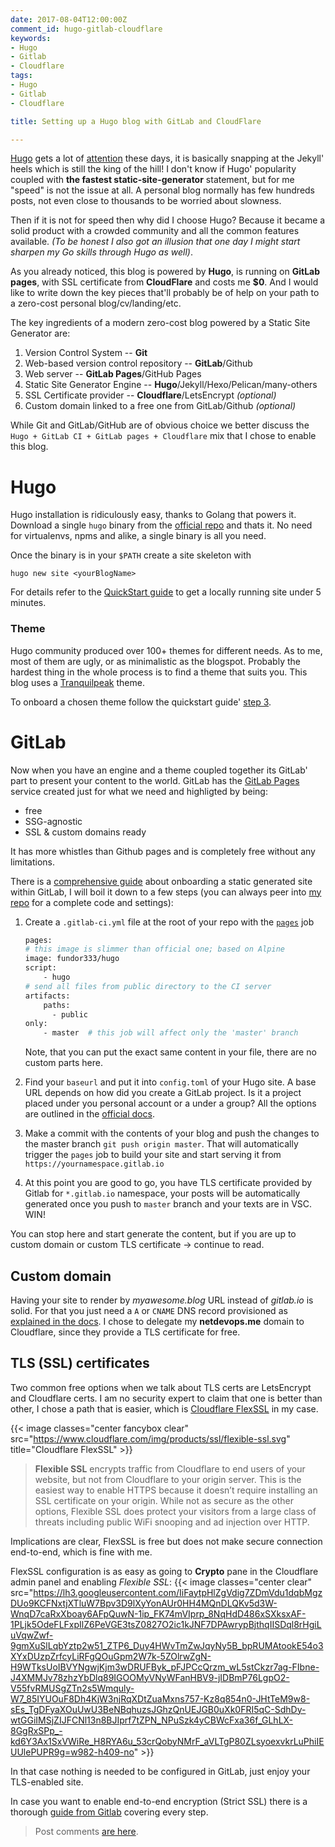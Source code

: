 ```yaml
---
date: 2017-08-04T12:00:00Z
comment_id: hugo-gitlab-cloudflare
keywords:
- Hugo
- Gitlab
- Cloudflare
tags:
- Hugo
- Gitlab
- Cloudflare

title: Setting up a Hugo blog with GitLab and CloudFlare

---
```


[Hugo](https://gohugo.io/) gets a lot of [attention](https://www.staticgen.com/hugo) these days, it is basically snapping at the Jekyll' heels which is still the king of the hill! I don't know if Hugo' popularity coupled with **the fastest static-site-generator** statement, but for me "speed" is not the issue at all. A personal blog normally has few hundreds posts, not even close to thousands to be worried about slowness.

Then if it is not for speed then why did I choose Hugo? Because it became a solid product with a crowded community and all the common features available. _(To be honest I also got an illusion that one day I might start sharpen my Go skills through Hugo as well)_.

As you already noticed, this blog is powered by **Hugo**, is running on **GitLab pages**, with SSL certificate from **CloudFlare** and costs me **$0**. And I would like to write down the key pieces that'll probably be of help on your path to a zero-cost personal blog/cv/landing/etc.

<!--more-->
The key ingredients of a modern zero-cost blog powered by a Static Site Generator are:

1. Version Control System -- **Git**
2. Web-based version control repository -- **GitLab**/Github
4. Web server -- **GitLab Pages**/GitHub Pages
3. Static Site Generator Engine -- **Hugo**/Jekyll/Hexo/Pelican/many-others
5. SSL Certificate provider -- **Cloudflare**/LetsEncrypt _(optional)_
6. Custom domain linked to a free one from GitLab/Github _(optional)_

While Git and GitLab/GitHub are of obvious choice we better discuss the `Hugo + GitLab CI + GitLab pages + Cloudflare` mix that I chose to enable this blog.

# Hugo
Hugo installation is ridiculously easy, thanks to Golang that powers it. Download a single `hugo` binary from the [official repo](https://github.com/gohugoio/hugo/releases) and thats it. No need for virtualenvs, npms and alike, a single binary is all you need.

Once the binary is in your `$PATH` create a site skeleton with
```
hugo new site <yourBlogName>
```

For details refer to the [QuickStart guide](https://gohugo.io/getting-started/quick-start/) to get a locally running site under 5 minutes.

### Theme
Hugo community produced over 100+ themes for different needs. As to me, most of them are ugly, or as minimalistic as the blogspot. Probably the hardest thing in the whole process is to find a theme that suits you. This blog uses a [Tranquilpeak](https://themes.gohugo.io/hugo-tranquilpeak-theme/) theme.

To onboard a chosen theme follow the quickstart guide' [step 3](https://gohugo.io/getting-started/quick-start/#step-3-add-a-theme).

# GitLab
Now when you have an engine and a theme coupled together its GitLab' part to present your content to the world. GitLab has the [GitLab Pages](https://about.gitlab.com/features/pages/) service created just for what we need and highligted by being: 

* free
* SSG-agnostic
* SSL & custom domains ready 

It has more whistles than Github pages and is completely free without any limitations.

There is a [comprehensive guide](https://docs.gitlab.com/ee/user/project/pages/) about onboarding a static generated site within GitLab, I will boil it down to a few steps (you can always peer into [my repo](https://gitlab.com/rdodin/netdevops.me) for a complete code and settings):

1. Create a `.gitlab-ci.yml` file at the root of your repo with the [`pages`](https://docs.gitlab.com/ce/ci/yaml/#pages) job
    ```bash
    pages:
    # this image is slimmer than official one; based on Alpine
    image: fundor333/hugo 
    script:
        - hugo
    # send all files from public directory to the CI server
    artifacts:
        paths:
          - public
    only:
        - master  # this job will affect only the 'master' branch
    ```
    Note, that you can put the exact same content in your file, there are no custom parts here.

2. Find your `baseurl` and put it into `config.toml` of your Hugo site. A base URL depends on how did you create a GitLab project. Is it a project placed under you personal account or a under a group? All the options are outlined in the [official docs](https://docs.gitlab.com/ce/user/project/pages/getting_started_part_one.html#gitlab-pages-domain).

3. Make a commit with the contents of your blog and push the changes to the master branch `git push origin master`. That will automatically trigger the `pages` job to build your site and start serving it from `https://yournamespace.gitlab.io`

4. At this point you are good to go, you have TLS certificate provided by Gitlab for `*.gitlab.io` namespace, your posts will be automatically generated once you push to `master` branch and your texts are in VSC. WIN! 

You can stop here and start generate the content, but if you are up to custom domain or custom TLS certificate -> continue to read.

## Custom domain
Having your site to render by _myawesome.blog_ URL instead of _gitlab.io_ is solid. For that you just need a `A` or `CNAME` DNS record provisioned as [explained in the docs](https://docs.gitlab.com/ee/user/project/pages/custom_domains_ssl_tls_certification/). I chose to delegate my **netdevops.me** domain to Cloudflare, since they provide a TLS certificate for free.

## TLS (SSL) certificates
Two common free options when we talk about TLS certs are LetsEncrypt and Cloudflare certs. I am no security expert to claim that one is better than other, I chose a path that is easier, which is [Cloudflare FlexSSL](https://www.cloudflare.com/ssl/) in my case.

{{< image classes="center fancybox clear" src="https://www.cloudflare.com/img/products/ssl/flexible-ssl.svg" title="Cloudflare FlexSSL" >}}

>**Flexible SSL** encrypts traffic from Cloudflare to end users of your website, but not from Cloudflare to your origin server. This is the easiest way to enable HTTPS because it doesn’t require installing an SSL certificate on your origin. While not as secure as the other options, Flexible SSL does protect your visitors from a large class of threats including public WiFi snooping and ad injection over HTTP.

Implications are clear, FlexSSL is free but does not make secure connection end-to-end, which is fine with me.

FlexSSL configuration is as easy as going to **Crypto** pane in the Cloudflare admin panel and enabling _Flexible SSL_:
{{< image classes="center clear" src="https://lh3.googleusercontent.com/IiFaytpHlZgVdig7ZDmVdu1dqbMgzDUo9KCFNxtjXTluW7Bpv3D9lXyYonAUr0HH4MQnDLQKv5d3W-WnqD7caRxXboay6AFpQuwN-1ip_FK74mVIprp_8NqHdD486xSXksxAF-1PLjk5OdeFLFxpIlZ6PeVGE3tsZ0827O2ic1kJNF7DPAwrypBjthqIISDql8rHgiLuVqwZwf-9gmXuSlLqbYztp2w51_ZTP6_Duy4HWvTmZwJqyNy5B_bpRUMAtookE54o3XYxDUzpZrfcyLiRFgQOuGpm2W7k-5ZOlrwZgN-H9WTksUoIBVYNgwjKjm3wDRUFByk_pFJPCcQrzm_wL5stCkzr7ag-FIbne-J4XMMJv78zhzYbDlq89IGOOMyVNyWFanHBV9-jIDBmP76LgpO2-V55fvRMUSgZTn2s5Wmquly-W7_85IYUOuF8Dh4KjW3njRqXDtZuaMxns757-Kz8q854n0-JHtTeM9w8-sEs_TgDFyaXOuUwU3BeNBqhuzsJGhzQnUEJGB0uXk0FRI5qC-SdhDy-wtGGiIMSjZIJFCNl13n8BJIprf7tZPN_NPuSzk4yCBWcFxa36f_GLhLX-8GgRxSPp_-kd6Y3Ax1SxVWiRe_H8RYA6u_53crQobyNMrF_aVLTgP80ZLsyoexvkrLuPhiIEUUlePUPR9g=w982-h409-no" >}}

In that case nothing is needed to be configured in GitLab, just enjoy your TLS-enabled site.

In case you want to enable end-to-end encryption (Strict SSL) there is a thorough [guide from Gitlab](https://about.gitlab.com/2017/02/07/setting-up-gitlab-pages-with-cloudflare-certificates/) covering every step.


> Post comments [are here](https://gitlab.com/rdodin/netdevops.me/issues/3).

